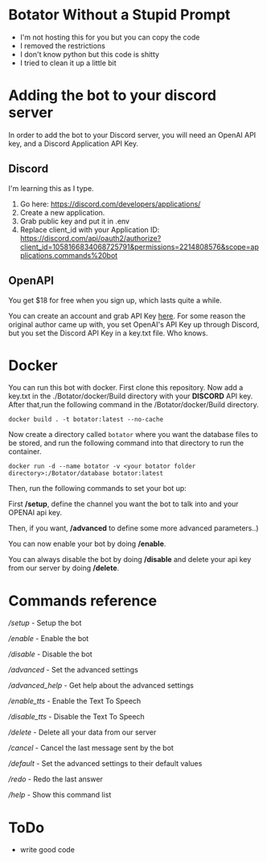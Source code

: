# Botator Without a Stupid Prompt

- I'm not hosting this for you but you can copy the code
- I removed the restrictions
- I don't know python but this code is shitty
- I tried to clean it up a little bit

# Adding the bot to your discord server

In order to add the bot to your Discord server, you will need an OpenAI API key, and a Discord Application API Key.

## Discord

I'm learning this as I type.

1. Go here: <https://discord.com/developers/applications/>
2. Create a new application.
3. Grab public key and put it in .env
4. Replace client_id with your Application ID: <https://discord.com/api/oauth2/authorize?client_id=1058166834068725791&permissions=2214808576&scope=applications.commands%20bot>

## OpenAPI

You get $18 for free when you sign up, which lasts quite a while.

You can create an account and grab API Key [here](https://beta.openai.com/account/api-keys).
For some reason the original author came up with, you set OpenAI's API Key up through Discord, but you set the Discord API Key in a key.txt file. Who knows.

# Docker

You can run this bot with docker. First clone this repository. Now add a key.txt in the ./Botator/docker/Build directory with your **DISCORD** API key. After that,run the following command in the /Botator/docker/Build directory.

`docker build . -t botator:latest --no-cache`

Now create a directory called `botator` where you want the database files to be stored, and run the following command into that directory to run the container.

```
docker run -d --name botator -v <your botator folder directory>:/Botator/database botator:latest
```

Then, run the following commands to set your bot up:

First **/setup**, define the channel you want the bot to talk into and your OPENAI api key.

Then, if you want, **/advanced** to define some more advanced parameters..)

You can now enable your bot by doing **/enable**.

You can always disable the bot by doing **/disable** and delete your api key from our server by doing **/delete**.

# Commands reference

*/setup* - Setup the bot

*/enable* - Enable the bot

*/disable* - Disable the bot

*/advanced* - Set the advanced settings

*/advanced_help* - Get help about the advanced settings

*/enable_tts* - Enable the Text To Speech

*/disable_tts* - Disable the Text To Speech

*/delete* - Delete all your data from our server

*/cancel* - Cancel the last message sent by the bot

*/default* - Set the advanced settings to their default values

*/redo* - Redo the last answer

*/help* - Show this command list

# ToDo

- write good code
